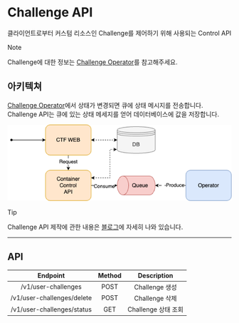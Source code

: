 # Challenge API

클라이언트로부터 커스텀 리소스인 Challenge를 제어하기 위해 사용되는 Control API

> [!NOTE]  
> Challenge에 대한 정보는 [Challenge Operator](https://github.com/HexaCTF/challenge-operator)를 참고해주세요.

## 아키텍쳐

[Challenge Operator](https://github.com/HexaCTF/challenge-operator)에서 상태가 변경되면 큐에 상태 메시지를 전송합니다. Challenge API는 큐에 있는 상태 메세지를 얻어 데이터베이스에 값을 저장합니다.

![시스템 구성도](./imgs/image.png)

> [!TIP]  
> Challenge API 제작에 관한 내용은 [블로그](https://s0okju.github.io/p/hexactf-10/)에 자세히 나와 있습니다.

---

## API

|          Endpoint          | Method |     Description     |
| :------------------------: | :----: | :-----------------: |
|    /v1/user-challenges     |  POST  |   Challenge 생성    |
| /v1/user-challenges/delete |  POST  |   Challenge 삭제    |
| /v1/user-challenges/status |  GET   | Challenge 상태 조회 |
